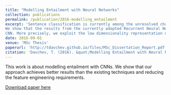 ```yaml
---
title: "Modelling Entailment with Neural Networks"
collection: publications
permalink: /publication/2016-modelling_entailment
excerpt: 'Sentence classification is currently among the unresolved challenges of Natural Language Understanding and Machine Learning. In this thesis we focus on modelling entailment relations which can be considered as a sub-problem of sentence classification.
We show that the results from the currently adopted Recurrent Neural Networks and Long Short-Term Memory models can be matched and even outperformed for recognising textual entailment. More specifically, we show that other techniques, such as Convolutional Neural Networks (CNNs), tackle the problem in a similar in terms of accuracy, however simpler in terms of feature engineering approach. We propose a novel Siamese-like 3-CNN-wide architecture. We extend that model by applying a variety of mathematical operations to the intermediate input of the third
CNN. More precisely, we exploit the low dimensionality representation of the already processed initial inputs via a series of linear and multiplicative operands. We then show that our approach achieves better results than the existing techniques, however significantly increasing the size of the parameters trained. Nevertheless, our implementation has a modular and loosely coupled architecture.'
date: 2016-09-01
venue: 'MSc Thesis'
paperurl: 'http://tdavchev.github.io/files/MSc_Dissertation_Report.pdf'
citation: 'Davchev, T. (2016). &quot;Modelling Entailment with Neural Networks.&quot; <i>MSc Thesis</i>. University of Edinburgh.'
---
```

This work is about modelling entailment with CNNs. We show that our approach achieves better results than the existing techniques and reducing the feature engineering requirements.

[Download paper here](http://tdavchev.github.io/files/MSc_Dissertation_Report.pdf)
